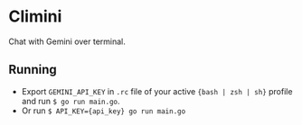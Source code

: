 # Climini

Chat with Gemini over terminal.

## Running

- Export `GEMINI_API_KEY` in `.rc` file of your active `{bash | zsh | sh}` profile and run `$ go run main.go`.
- Or run `$ API_KEY={api_key} go run main.go`
